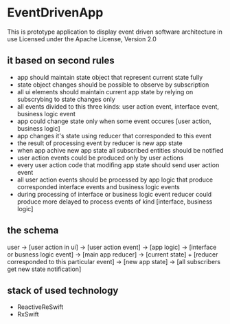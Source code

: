 # EventDrivenApp

This is prototype application to display event driven software architecture in use
Licensed under the Apache License, Version 2.0 

## it based on second rules

- app should maintain state object that represent current state fully
- state object changes should be possible to observe by subscription
- all ui elements should maintain current app state by relying on subscrybing to state changes only
- all events divided to this three kinds: user action event, interface event, business logic event
- app could change state only when some event occures [user action, business logic]
- app changes it's state using reducer that corresponded to this event
- the result of processing event by reducer is new app state
- when app achive new app state all subscribed entities should be notified
- user action events could be produced only by user actions
- every user action code that modifing app state should send user action event
- all user action events should be processed by app logic that produce corresponded
interface events and business logic events
- during processing of interface or business logic event reducer could produce more delayed to process events
of kind [interface, business logic]


## the schema

user -> [user action in ui] -> [user action event] -> [app logic] 
-> [interface or busness logic event] -> [main app reducer]
-> [current state] + [reducer corresponded to this particular event]
-> [new app state] -> [all subscribers get new state notification] 

## stack of used technology

- ReactiveReSwift
- RxSwift
